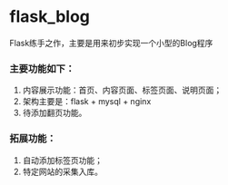 # flask_blog

Flask练手之作，主要是用来初步实现一个小型的Blog程序

### 主要功能如下：

1. 内容展示功能：首页、内容页面、标签页面、说明页面；
2. 架构主要是：flask + mysql + nginx
3. 待添加翻页功能。

### 拓展功能：

1. 自动添加标签页功能；
2. 特定网站的采集入库。



